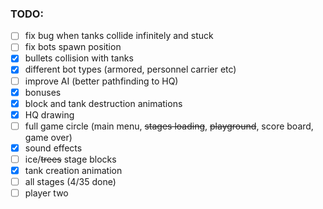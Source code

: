 ### TODO:
- [ ] fix bug when tanks collide infinitely and stuck
- [ ] fix bots spawn position
- [x] bullets collision with tanks
- [x] different bot types (armored, personnel carrier etc)
- [ ] improve AI (better pathfinding to HQ)
- [x] bonuses
- [x] block and tank destruction animations 
- [x] HQ drawing
- [ ] full game circle (main menu, ~~stages loading~~, ~~playground~~, score board, game over)
- [x] sound effects
- [ ] ice/~~trees~~ stage blocks
- [x] tank creation animation
- [ ] all stages (4/35 done)
- [ ] player two